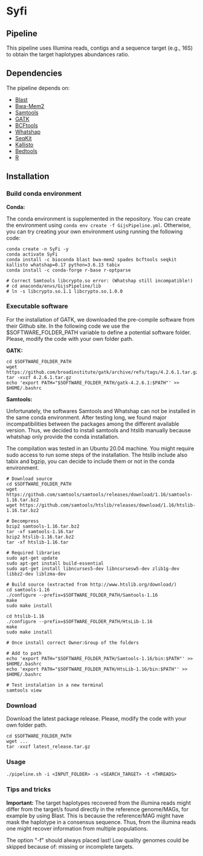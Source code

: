 # Syfi

## Pipeline

This pipeline uses Illumina reads, contigs and a sequence target (e.g., 16S) to obtain the target haplotypes abundances ratio.

## Dependencies

The pipeline depends on:

- [Blast](https://blast.ncbi.nlm.nih.gov/Blast.cgi)
- [Bwa-Mem2](https://github.com/bwa-mem2/bwa-mem2)
- [Samtools](http://www.htslib.org/)
- [GATK](https://github.com/broadinstitute/gatk)
- [BCFtools](https://samtools.github.io/bcftools/)
- [Whatshap](https://whatshap.readthedocs.io/en/latest/)
- [SeqKit](https://bioinf.shenwei.me/seqkit/)
- [Kallisto](https://pachterlab.github.io/kallisto/about)
- [Bedtools](https://bedtools.readthedocs.io/en/latest/)
- [R](https://www.r-project.org/)

## Installation

### Build conda environment

__Conda:__

The conda environment is supplemented in the repository. You can create the environment using `conda env create -f GijsPipeline.yml`. Otherwise, you can try creating your own environment using running the following code:

```
conda create -n SyFi -y
conda activate SyFi
conda install -c bioconda blast bwa-mem2 spades bcftools seqkit kallisto whatshap=0.17 python=3.6.13 tabix
conda install -c conda-forge r-base r-optparse

# Correct Samtools libcrypto.so error: (Whatshap still incompatible!)
# cd anaconda/envs/GijsPipeline/lib
# ln -s libcrypto.so.1.1 libcrypto.so.1.0.0
```

### Executable software

For the installation of GATK, we downloaded the pre-compile software from their Github site. In the following code we use the $SOFTWARE_FOLDER_PATH variable to define a potential software folder. Please, modify the code with your own folder path.

__GATK:__
```
cd $SOFTWARE_FOLDER_PATH
wget https://github.com/broadinstitute/gatk/archive/refs/tags/4.2.6.1.tar.gz
tar -xvzf 4.2.6.1.tar.gz
echo 'export PATH="$SOFTWARE_FOLDER_PATH/gatk-4.2.6.1:$PATH"' >> $HOME/.bashrc
```

__Samtools:__

Unfortunately, the softwares Samtools and Whatshap can not be installed in the same conda environment. After testing long, we found major incompatibilities between the packages among the different available version. Thus, we decided to install samtools and htslib manually because whatshap only provide the conda installation.

The compilation was tested in an Ubuntu 20.04 machine. You might require sudo access to run some steps of the installation. The htslib include also tabix and bgzip, you can decide to include them or not in the conda environment.

```
# Download source
cd $SOFTWARE_FOLDER_PATH
wget https://github.com/samtools/samtools/releases/download/1.16/samtools-1.16.tar.bz2
wget https://github.com/samtools/htslib/releases/download/1.16/htslib-1.16.tar.bz2

# Decompress
bzip2 samtools-1.16.tar.bz2
tar -xf samtools-1.16.tar
bzip2 htslib-1.16.tar.bz2
tar -xf htslib-1.16.tar

# Required libraries
sudo apt-get update
sudo apt-get install build-essential
sudo apt-get install libncurses5-dev libncursesw5-dev zlib1g-dev libbz2-dev liblzma-dev

# Build source (extracted from http://www.htslib.org/download/)
cd samtools-1.16
./configure --prefix=$SOFTWARE_FOLDER_PATH/Samtools-1.16
make
sudo make install

cd htslib-1.16
./configure --prefix=$SOFTWARE_FOLDER_PATH/HtsLib-1.16
make
sudo make install

# Once install correct Owner:Group of the folders

# Add to path
echo 'export PATH="$SOFTWARE_FOLDER_PATH/Samtools-1.16/bin:$PATH"' >> $HOME/.bashrc
echo 'export PATH="$SOFTWARE_FOLDER_PATH/HtsLib-1.16/bin:$PATH"' >> $HOME/.bashrc

# Test instalation in a new terminal
samtools view
```

### Download

Download the latest package release. Please, modify the code with your own folder path.

```
cd $SOFTWARE_FOLDER_PATH
wget ...
tar -xvzf latest_release.tar.gz
```

### Usage

```
./pipeline.sh -i <INPUT_FOLDER> -s <SEARCH_TARGET> -t <THREADS>
```

### Tips and tricks

**Important:** The target haplotypes recovered from the illumina reads might differ from the target/s found directly in the reference genome/MAGs, for example by using Blast. This is because the reference/MAG might have mask the haplotype in a consensus sequence. Thus, from the illumina reads one might recover information from multiple populations.

The option "-f" should always placed last!
Low quality genomes could be skipped because of: missing or incomplete targets.
